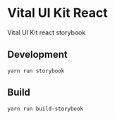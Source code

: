 # Vital UI Kit React

Vital UI Kit react storybook

## Development

`yarn run storybook`

## Build

`yarn run build-storybook`

